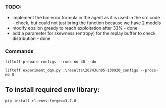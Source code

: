 ### TODO: 

- implement the bm error formula in the agent as it is used in the src code - check, but could not just bring the function because we have 2 models
- modify epsilon greedy to reach exploitation after 33% - done
- add a parameter for skewness (entropy) for the replay buffer to check distribution - done


### Commands
```
liftoff-prepare configs --runs-no 40 --do
```

```
liftoff experiment_dqn.py .\results\2024Jun05-130920_configs --procs-no 8
```

## To install required env library:
```
pip install rl-envs-forge==3.7.0
```